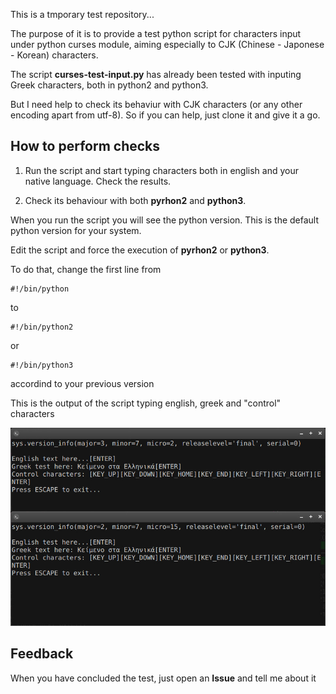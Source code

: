 This is a tmporary test repository...

The purpose of it is to provide a test python script for characters input under python curses module, aiming especially to CJK (Chinese - Japonese - Korean) characters.

The script **curses-test-input.py** has already been tested with inputing Greek characters, both in python2 and python3.

But I need help to check its behaviur with CJK characters (or any other encoding apart from utf-8). So if you can help, just clone it and give it a go.

## How to perform checks

1. Run the script and start typing characters both in english and your native language. Check the results.

2. Check its behaviour with both **pyrhon2** and **python3**.

When you run the script you will see the python version. This is the default python version for your system.

Edit the script and force the execution of **pyrhon2** or **python3**.

To do that, change the first line from

```
#!/bin/python
```
to
```
#!/bin/python2
```
or
```
#!/bin/python3
```
accordind to your previous version

This is the output of the script typing english, greek and "control" characters

![Output sample](sample.jpg?raw=true "Output sample")

## Feedback

When you have concluded the test, just open an **Issue** and tell me about it

